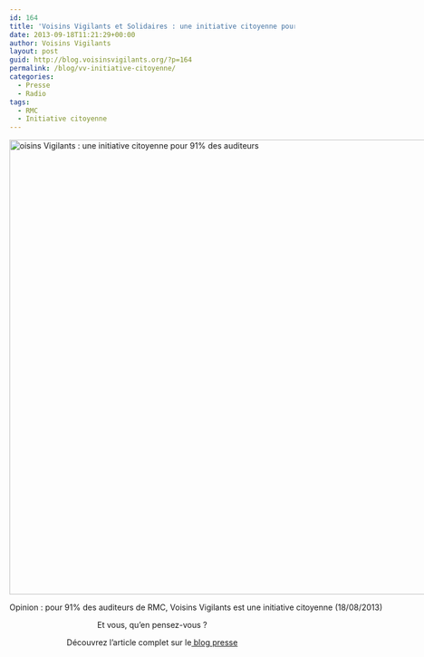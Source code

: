 ```yaml
---
id: 164
title: 'Voisins Vigilants et Solidaires : une initiative citoyenne pour 91% des auditeurs de RMC'
date: 2013-09-18T11:21:29+00:00
author: Voisins Vigilants
layout: post
guid: http://blog.voisinsvigilants.org/?p=164
permalink: /blog/vv-initiative-citoyenne/
categories:
  - Presse
  - Radio
tags:
  - RMC
  - Initiative citoyenne
---
```

<div id="attachment_165" style="width: 1447px" class="wp-caption aligncenter">
  <a title="Opinion" href="http://blog.voisinsvigilants.org/wp-content/uploads/2014/09/Exclu-Facebook.jpg" target="_blank"><img class="size-full wp-image-165" src="http://blog.voisinsvigilants.org/wp-content/uploads/2014/09/Exclu-Facebook.jpg" alt="oisins Vigilants : une initiative citoyenne pour 91% des auditeurs" width="1437" height="803" /></a>
  
  <p class="wp-caption-text">
    Opinion : pour 91% des auditeurs de RMC, Voisins Vigilants est une initiative citoyenne (18/08/2013)
  </p>
</div>

<p style="text-align: center">
  Et vous, qu&rsquo;en pensez-vous ?
</p>

<p style="text-align: center">
  Découvrez l&rsquo;article complet sur le<a href="http://blog.voisinsvigilants.org/presse/2014/09/10/rmc-voisins-vigilants-initiative-citoyenne/" target="_blank"> blog presse</a>
</p>
